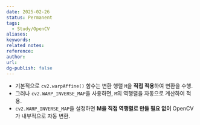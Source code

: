 ```yaml
---
date: 2025-02-26
status: Permanent
tags: 
  - Study/OpenCV
aliases: 
keywords: 
related notes: 
reference: 
author: 
url: 
dg-publish: false
---
```

- 기본적으로 `cv2.warpAffine()` 함수는 변환 행렬 `M`을 **직접 적용**하여 변환을 수행.
- 그러나 `cv2.WARP_INVERSE_MAP`을 사용하면, `M`의 역행렬을 자동으로 계산하여 적용.
- `cv2.WARP_INVERSE_MAP`을 설정하면 **M을 직접 역행렬로 만들 필요 없이** OpenCV가 내부적으로 자동 변환.
